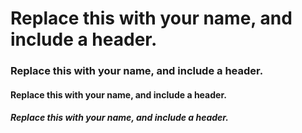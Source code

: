 # Replace this with your name, and include a header.
### Replace this with your name, and include a header.
#### Replace this with your name, and include a header.
##### Replace this with your name, and include a header.
